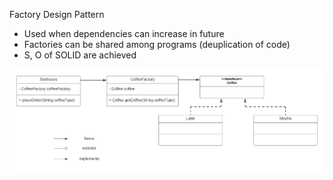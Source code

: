 Factory Design Pattern
- Used when dependencies can increase in future
- Factories can be shared among programs (deuplication of code)
- S, O of SOLID are achieved


![Factory Pattern](img/Factory%20Design%20Pattern.png "Factory Pattern")

